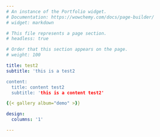 ```yaml
---
# An instance of the Portfolio widget.
# Documentation: https://wowchemy.com/docs/page-builder/
# widget: markdown

# This file represents a page section.
# headless: true

# Order that this section appears on the page.
# weight: 100

title: test2
subtitle: 'this is a test2

content:
  title: content test2
  subtitle: 'this is a content test2'

{{< gallery album="demo" >}}

design:
  columns: '1'

---
```

